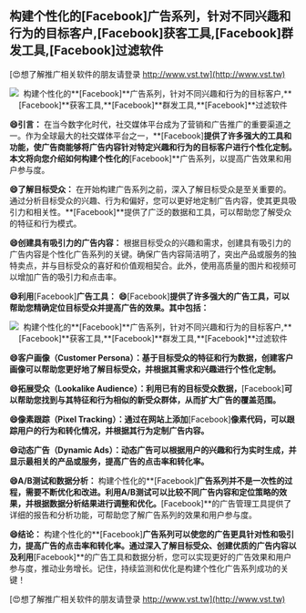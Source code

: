## **构建个性化的**[Facebook]**广告系列，针对不同兴趣和行为的目标客户,**[Facebook]**获客工具,**[Facebook]**群发工具,**[Facebook]**过滤软件**

[😍想了解推广相关软件的朋友请登录 http://www.vst.tw](http://www.vst.tw)

 <center><img src="https://vst.tw/MP4/tuiguang/png/5.png" alt="构建个性化的**[Facebook]**广告系列，针对不同兴趣和行为的目标客户,**[Facebook]**获客工具,**[Facebook]**群发工具,**[Facebook]**过滤软件"></center>

**😄引言：**
在当今数字化时代，社交媒体平台成为了营销和广告推广的重要渠道之一。作为全球最大的社交媒体平台之一，**[Facebook]**提供了许多强大的工具和功能，使广告商能够将广告内容针对特定兴趣和行为的目标客户进行个性化定制。本文将向您介绍如何构建个性化的**[Facebook]**广告系列，以提高广告效果和用户参与度。

**😄了解目标受众：**
在开始构建广告系列之前，深入了解目标受众是至关重要的。通过分析目标受众的兴趣、行为和偏好，您可以更好地定制广告内容，使其更具吸引力和相关性。**[Facebook]**提供了广泛的数据和工具，可以帮助您了解受众的特征和行为模式。

**😄创建具有吸引力的广告内容：**
根据目标受众的兴趣和需求，创建具有吸引力的广告内容是个性化广告系列的关键。确保广告内容简洁明了，突出产品或服务的独特卖点，并与目标受众的喜好和价值观相契合。此外，使用高质量的图片和视频可以增加广告的吸引力和点击率。

**😄利用**[Facebook]**广告工具：**
**😄**[Facebook]**提供了许多强大的广告工具，可以帮助您精确定位目标受众并提高广告的效果。其中包括：**

 <center><img src="https://vst.tw/MP4/tuiguang/png/7.png" alt="构建个性化的**[Facebook]**广告系列，针对不同兴趣和行为的目标客户,**[Facebook]**获客工具,**[Facebook]**群发工具,**[Facebook]**过滤软件"></center>

**😄客户画像（Customer Persona）：基于目标受众的特征和行为数据，创建客户画像可以帮助您更好地了解目标受众，并根据其需求和兴趣进行个性化定制。**

**😄拓展受众（Lookalike Audience）：利用已有的目标受众数据，**[Facebook]**可以帮助您找到与其特征和行为相似的新受众群体，从而扩大广告的覆盖范围。**

**😄像素跟踪（Pixel Tracking）：通过在网站上添加**[Facebook]**像素代码，可以跟踪用户的行为和转化情况，并根据其行为定制广告内容。**

**😄动态广告（Dynamic Ads）：动态广告可以根据用户的兴趣和行为实时生成，并显示最相关的产品或服务，提高广告的点击率和转化率。**

**😄A/B测试和数据分析：**
构建个性化的**[Facebook]**广告系列并不是一次性的过程，需要不断优化和改进。利用A/B测试可以比较不同广告内容和定位策略的效果，并根据数据分析结果进行调整和优化。**[Facebook]**的广告管理工具提供了详细的报告和分析功能，可帮助您了解广告系列的效果和用户参与度。

**😄结论：**
构建个性化的**[Facebook]**广告系列可以使您的广告更具针对性和吸引力，提高广告的点击率和转化率。通过深入了解目标受众、创建优质的广告内容以及利用**[Facebook]**的广告工具和数据分析，您可以实现更好的广告效果和用户参与度，推动业务增长。记住，持续监测和优化是构建个性化广告系列成功的关键！

[😍想了解推广相关软件的朋友请登录 http://www.vst.tw](http://www.vst.tw)



